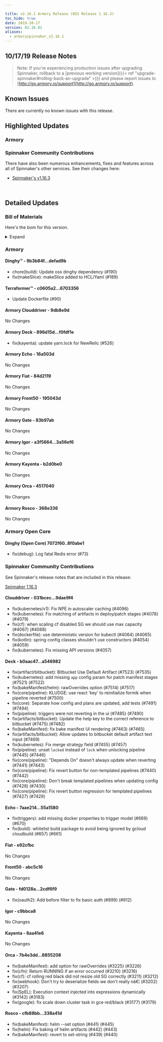 ```yaml
---

title: v2.16.1 Armory Release (OSS Release 1.16.3)
toc_hide: true
date: 2019-10-17
version: 02.16.01
aliases:
  - armoryspinnaker_v2.16.1
---
```


## 10/17/19 Release Notes


> Note: If you're experiencing production issues after upgrading Spinnaker, rollback to a [previous working version]({{< ref "upgrade-spinnaker#rolling-back-an-upgrade" >}}) and please report issues to [http://go.armory.io/support](http://go.armory.io/support).



## Known Issues
There are currently no known issues with this release.

## Highlighted Updates
### Armory

###  Spinnaker Community Contributions
There have also been numerous enhancements, fixes and features across all of Spinnaker's other services. See their changes here:  
* [Spinnaker's v1.16.3](https://www.spinnaker.io/community/releases/versions/1-16-3-changelog)  

<br>

## Detailed Updates


### Bill of Materials
Here's the bom for this version.
<details><summary>Expand</summary>
<pre class="highlight">
<code>version: 2.16.1-rc833
timestamp: "2019-10-17 00:53:59"
services:
  clouddriver:
    version: 6.3.2-9db8e9d-9dae9f4-rc11
  deck:
    version: 2.12.2-f0fdf1e-a546982-rc23
  dinghy:
    version: 0.0.4-defad9b-rc997
  echo:
    version: 2.8.1-16a503d-55a1580-rc9
  fiat:
    version: 1.7.0-84d2119-e92cfbreaking-changes/bc-rc4
  front50:
    version: 0.19.0-195043d-abc5c16-rc4
  gate:
    version: 1.12.1-83b97ab-2cdf6f9-rc8
  igor:
    version: 1.6.0-3a56ef6-c9bbca8-rc7
  kayenta:
    version: 0.11.0-b2d0be0-8aa41e6-rc5
  monitoring-daemon:
    version: 0.15.0-f626bb6-rc128
  monitoring-third-party:
    version: 0.15.0-f626bb6-rc128
  orca:
    version: 2.10.1-4517040-8855208-rc16
  rosco:
    version: 0.14.0-368e336-338a41d-rc8
  terraformer:
    version: 0.0.2-6703356-rc2
dependencies:
  redis:
    version: 2:2.8.4-2
artifactSources:
  dockerRegistry: docker.io/armory</code>
</pre>
</details>



### Armory
#### Dinghy&trade; - 9b3b84f...defad9b
 - chore(build): Update oss dinghy dependency (#190)
 - fix(makeSlice): makeSlice added to HCL/Yaml (#189)

#### Terraformer&trade; - c0605a2...6703356
 - Update Dockerfile (#90)

#### Armory Clouddriver  - 9db8e9d
No Changes

#### Armory Deck  - 896d15d...f0fdf1e
 - fix(kayenta): update yarn.lock for NewRelic (#526)

#### Armory Echo  - 16a503d
No Changes

#### Armory Fiat  - 84d2119
No Changes

#### Armory Front50  - 195043d
No Changes

#### Armory Gate  - 83b97ab
No Changes

#### Armory Igor  - a3f5664...3a56ef6
No Changes

#### Armory Kayenta  - b2d0be0
No Changes

#### Armory Orca  - 4517040
No Changes

#### Armory Rosco  - 368e336
No Changes

### Armory Open Core
#### Dinghy (Open Core) 7072f60..8f0abe1
 - fix(debug): Log fatal Redis error (#73)

###  Spinnaker Community Contributions
See Spinnaker's release notes that are included in this release:

[Spinnaker 1.16.3](https://www.spinnaker.io/community/releases/versions/1-16-3-changelog#individual-service-changes)  

#### Clouddriver  - 031bcec...9dae9f4
 - fix(kubernetes/v1): Fix NPE in autoscaler caching (#4096)
 - fix(kubernetes): Fix matching of artifacts in deploy/patch stages (#4078) (#4079)
 - fix(cf): when scaling cf disabled SG we should use max capacity (#4067) (#4068)
 - fix(dockerfile): use deterministic version for kubectl (#4064) (#4065)
 - fix(kotlin): spring config classes shouldn't use constructors (#4054) (#4059)
 - fix(kubernetes): Fix missing API versions (#4057)

#### Deck  - b0aac47...a546982
 - fix(artifact/bitbucket): Bitbucket Use Default Artifact (#7523) (#7535)
 - fix(kubernetes): add missing `app` config param for patch manifest stages (#7521) (#7522)
 - fix(bakeManifest/helm): rawOverrides option (#7514) (#7517)
 - fix(core/pipeline): KLUDGE: use react 'key' to reinitialize formik when pipeline reverted (#7500)
 - fix(core): Separate how config and plans are updated, add tests (#7491) (#7494)
 - fix(pipeline): triggers were not reverting in the ui (#7485) (#7490)
 - fix(artifacts/bitbucket): Update the help key to the correct reference to bitbucket (#7475) (#7482)
 - fix(bakeManifest): fix bake manifest UI rendering (#7463) (#7465)
 - fix(artifacts/bitbucket): Allow updates to bitbucket default artifact text input (#7469)
 - fix(kubernetes): Fix merge strategy field (#7455) (#7457)
 - fix(pipeline): unset `locked` instead of `lock` when unlocking pipeline (#7445) (#7446)
 - fix(core/pipeline): "Depends On" doesn't always update when reverting (#7441) (#7443)
 - fix(core/pipeline): Fix revert button for non-templated pipelines (#7440) (#7442)
 - fix(core/pipeline): Don't break templated pipelines when updating config (#7428) (#7430)
 - fix(core/pipeline): Fix revert button regression for templated pipelines (#7427) (#7429)

#### Echo  - 7aae214...55a1580
 - fix(triggers): add missing docker properties to trigger model (#669) (#670)
 - fix(build): whitelist build package to avoid being ignored by gcloud cloudbuild (#657) (#661)

#### Fiat  - e92cfbc
No Changes

#### Front50  - abc5c16
No Changes

#### Gate  - fd0128a...2cdf6f9
 - fix(oauth2): Add before filter to fix basic auth (#899) (#912)

#### Igor  - c9bbca8
No Changes

#### Kayenta  - 8aa41e6
No Changes

#### Orca  - 7b4e3dd...8855208
 - fix(bakeManifest): add option for rawOverrides (#3225) (#3226)
 - fix(cfn): Return RUNNING if an error occurred (#3210) (#3216)
 - fix(cf): cf rolling red black did not resize old SG correctly (#3211) (#3212)
 - fix(webhook): Don't try to deserialize fields we don't really nâ€¦ (#3202) (#3207)
 - fix(SpEL): Execution context injected into expressions dynamically (#3142) (#3183)
 - fix(google): fix scale down cluster task in gce red/black (#3177) (#3179)

#### Rosco  - cfb88bb...338a41d
 - fix(bakeManifest): helm --set option (#441) (#445)
 - fix(helm): Fix baking of helm artifacts (#442) (#443)
 - fix(bakeManifest): revert to set-string (#439) (#440)
